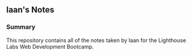 ## Iaan's Notes

### Summary 

This repository contains all of the notes taken by Iaan for the Lighthouse Labs Web Development Bootcamp.
